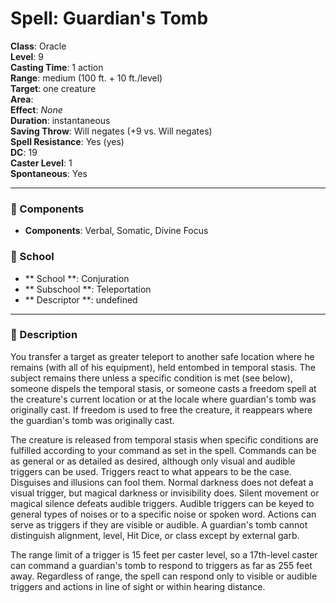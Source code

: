 
# Spell: Guardian's Tomb
**Class**: Oracle  
**Level**: 9  
**Casting Time**: 1 action  
**Range**: medium (100 ft. + 10 ft./level)  
**Target**: one creature  
**Area**:   
**Effect**: _None_  
**Duration**: instantaneous  
**Saving Throw**: Will negates (+9 vs. Will negates)  
**Spell Resistance**: Yes (yes)  
**DC**: 19  
**Caster Level**: 1  
**Spontaneous**: Yes

---

### 🔮 Components
- **Components**: Verbal, Somatic, Divine Focus

### 🏫 School
- ** School **: Conjuration
- ** Subschool **: Teleportation
- ** Descriptor **: undefined
---

### 📜 Description
You transfer a target as greater teleport to another safe location where he remains (with all of his equipment), held entombed in temporal stasis. The subject remains there unless a specific condition is met (see below), someone dispels the temporal stasis, or someone casts a freedom spell at the creature's current location or at the locale where guardian's tomb was originally cast. If freedom is used to free the creature, it reappears where the guardian's tomb was originally cast. 

The creature is released from temporal stasis when specific conditions are fulfilled according to your command as set in the spell. Commands can be as general or as detailed as desired, although only visual and audible triggers can be used. Triggers react to what appears to be the case. Disguises and illusions can fool them. Normal darkness does not defeat a visual trigger, but magical darkness or invisibility does. Silent movement or magical silence defeats audible triggers. Audible triggers can be keyed to general types of noises or to a specific noise or spoken word. Actions can serve as triggers if they are visible or audible. A guardian's tomb cannot distinguish alignment, level, Hit Dice, or class except by external garb.

The range limit of a trigger is 15 feet per caster level, so a 17th-level caster can command a guardian's tomb to respond to triggers as far as 255 feet away. Regardless of range, the spell can respond only to visible or audible triggers and actions in line of sight or within hearing distance.
